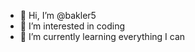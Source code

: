 - 👋 Hi, I’m @bakler5
- 👀 I’m interested in coding
- 🌱 I’m currently learning everything I can

<!---
bakler5/bakler5 is a ✨ special ✨ repository because its `README.md` (this file) appears on your GitHub profile.
You can click the Preview link to take a look at your changes.
--->
